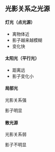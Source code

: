 ## 光影关系之光源

#### 灯光（点光源）

* 离物体近
* 影子越来越模糊
* 变化快

#### 太阳光（平行光）

* 距离远
* 影子变化小

#### 局部光

光影关系强

影子明显

#### 散光源

光影关系弱

影子不明显